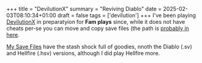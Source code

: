 +++
title = "DevilutionX"
summary = "Reviving Diablo"
date = 2025-02-03T08:10:34+01:00
draft = false
tags = ['devilution']
+++
I've been playing [DevilutionX](https://github.com/diasurgical/devilutionX) in preparatyion for **Fam plays** since,
while it does not have cheats per-se you can move and copy save files (the path is [probably in here](https://github.com/diasurgical/devilutionX/blob/master/docs/installing.md).

[My Save Files](devilution.zip) have the stash shock full of goodies, nnoth the Diablo (.sv) and Hellfire (.hsv) versions, although I did play Hellfire more.
